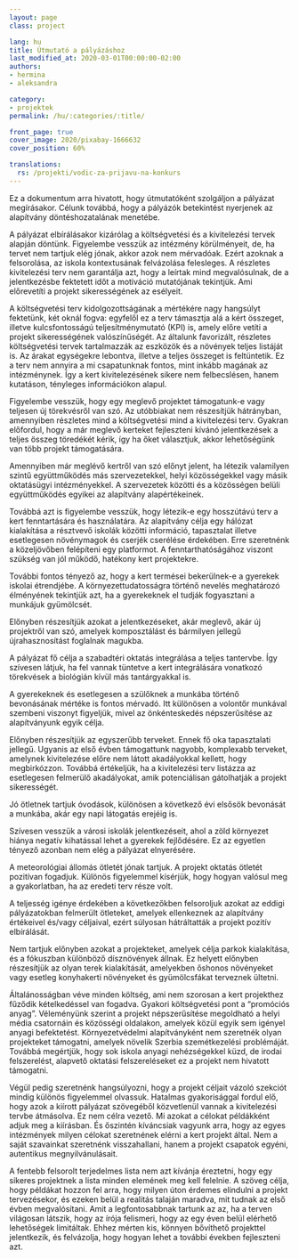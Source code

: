 ```yaml
---
layout: page
class: project

lang: hu
title: Útmutató a pályázáshoz
last_modified_at: 2020-03-01T00:00:00-02:00
authors:
- hermina
- aleksandra

category:
- projektek
permalink: /hu/:categories/:title/

front_page: true
cover_image: 2020/pixabay-1666632
cover_position: 60%

translations:
  rs: /projekti/vodic-za-prijavu-na-konkurs
---
```

Ez a dokumentum arra hivatott, hogy útmutatóként szolgáljon a pályázat
megírásakor. Célunk továbbá, hogy a pályázók betekintést nyerjenek az
alapítvány döntéshozatalának menetébe.

A pályázat elbírálásakor kizárólag a költségvetési és a kivitelezési tervek
alapján döntünk. Figyelembe vesszük az intézmény körülményeit, de, ha tervet
nem tartjuk elég jónak, akkor azok nem mérvadóak. Ezért azoknak a felsorolása,
az iskola kontextusának felvázolása felesleges. A részletes kivitelezési terv
nem garantálja azt, hogy a leírtak mind megvalósulnak, de a jelentkezésbe
fektetett időt a motiváció mutatójának tekintjük. Ami előrevetíti a projekt
sikerességének az esélyeit.

A költségvetési terv kidolgozottságának a mértékére nagy hangsúlyt fektetünk,
két oknál fogva: egyfelől ez a terv támasztja alá a kért összeget, illetve
kulcsfontosságú teljesítménymutató (KPI) is, amely előre vetíti a projekt
sikerességének valószínűségét. Az általunk favorizált, részletes költségvetési
tervek tartalmazzák az eszközök és a növények teljes listáját is. Az árakat
egységekre lebontva, illetve a teljes összeget is feltüntetik. Ez a terv nem
annyira a mi csapatunknak fontos, mint inkább magának az intézménynek. Így a
kert kivitelezésének sikere nem felbecslésen, hanem kutatáson, tényleges
információkon alapul.

Figyelembe vesszük, hogy egy meglevő projektet támogatunk-e vagy teljesen új
törekvésről van szó. Az utóbbiakat nem részesítjük hátrányban, amennyiben
részletes mind a költségvetési mind a kivitelezési terv. Gyakran előfordul,
hogy a már meglevő kerteket fejleszteni kívánó jelentkezések a teljes összeg
töredékét kérik, így ha őket választjuk, akkor lehetőségünk van több projekt
támogatására.

Amennyiben már meglévő kertről van szó előnyt jelent, ha létezik valamilyen
szintű együttműködés más szervezetekkel, helyi közösségekkel vagy másik
oktatásügyi intézményekkel. A szervezetek közötti és a közösségen belüli
együttműködés egyikei az alapítvány alapértékeinek.

Továbbá azt is figyelembe vesszük, hogy létezik-e egy hosszútávú terv a kert
fenntartására és használatára. Az alapítvány célja egy hálózat kialakítása a
résztvevő iskolák közötti információ, tapasztalat illetve esetlegesen
növénymagok és cserjék cserélése érdekében. Erre szeretnénk a közeljövőben
felépíteni egy platformot. A fenntarthatóságához viszont szükség van jól
működő, hatékony kert projektekre.

További fontos tényező az, hogy a kert termései bekerülnek-e a gyerekek iskolai
étrendjébe. A környezettudatosságra történő nevelés meghatározó élményének
tekintjük azt, ha a gyerekeknek el tudják fogyasztani a munkájuk gyümölcsét.

Előnyben részesítjük azokat a jelentkezéseket, akár meglevő, akár új projektről
van szó, amelyek komposztálást és bármilyen jellegű újrahasznosítást foglalnak
magukba.

A pályázat fő célja a szabadtéri oktatás integrálása a teljes tantervbe. Így
szívesen látjuk, ha fel vannak tüntetve a kert integrálására vonatkozó
törekvések a biológián kívül más tantárgyakkal is.

A gyerekeknek és esetlegesen a szülőknek a munkába történő bevonásának mértéke
is fontos mérvadó. Itt különösen a volontőr munkával szembeni viszonyt
figyeljük, mivel az önkénteskedés népszerűsítése az alapítványunk egyik célja.

Előnyben részesítjük az egyszerűbb terveket. Ennek fő oka tapasztalati jellegű.
Ugyanis az első évben támogattunk nagyobb, komplexabb terveket, amelynek
kivitelezése előre nem látott akadályokkal kellett, hogy megbirkózzon. Továbbá
értékeljük, ha a kivitelezési terv listázza az esetlegesen felmerülő
akadályokat, amik potenciálisan gátolhatják a projekt sikerességét.

Jó ötletnek tartjuk óvodások, különösen a következő évi elsősök bevonását a
munkába, akár egy napi látogatás erejéig is.

Szívesen vesszük a városi iskolák jelentkezéseit, ahol a zöld környezet hiánya
negatív kihatással lehet a gyerekek fejlődésére. Ez az egyetlen tényező azonban
nem elég a pályázat elnyerésére.

A meteorológiai állomás ötletét jónak tartjuk. A projekt oktatás ötletét
pozitívan fogadjuk. Különös figyelemmel kísérjük, hogy hogyan valósul meg a
gyakorlatban, ha az eredeti terv része volt.

A teljesség igénye érdekében a következőkben felsoroljuk azokat az eddigi
pályázatokban felmerült ötleteket, amelyek ellenkeznek az alapítvány értékeivel
és/vagy céljaival, ezért súlyosan hátráltatták a projekt pozitív elbírálását.

Nem tartjuk előnyben azokat a projekteket, amelyek célja parkok kialakítása, és
a fókuszban különböző dísznövények állnak. Ez helyett előnyben részesítjük az
olyan terek kialakítását, amelyekben őshonos növényeket vagy esetleg
konyhakerti növényeket és gyümölcsfákat terveznek ültetni.

Általánosságban véve minden költség, ami nem szorosan a kert projekthez fűződik
kételkedéssel van fogadva. Gyakori költségvetési pont a “promóciós anyag”.
Véleményünk szerint a projekt népszerűsítése megoldható a helyi média
csatornáin és közösségi oldalakon, amelyek közül egyik sem igényel anyagi
befektetést. Környezetvédelmi alapítványként nem szeretnék olyan projekteket
támogatni, amelyek növelik Szerbia szemétkezelési problémáját. Továbbá
megértjük, hogy sok iskola anyagi nehézségekkel küzd, de irodai felszerelést,
alapvető oktatási felszereléseket ez a projekt nem hivatott támogatni.

Végül pedig szeretnénk hangsúlyozni, hogy a projekt céljait vázoló szekciót
mindig különös figyelemmel olvassuk. Hatalmas gyakorisággal fordul elő, hogy
azok a kiírott pályázat szövegéből közvetlenül vannak a kivitelezési tervbe
átmásolva. Ez nem célra vezető. Mi azokat a célokat példákként adjuk meg a
kiírásban. És őszintén kíváncsiak vagyunk arra, hogy az egyes intézmények
milyen célokat szeretnének elérni a kert projekt által. Nem a saját szavainkat
szeretnénk visszahallani, hanem a projekt csapatok egyéni, autentikus
megnyilvánulásait.

A fentebb felsorolt terjedelmes lista nem azt kívánja éreztetni, hogy egy
sikeres projektnek a lista minden elemének meg kell felelnie. A szöveg célja,
hogy példákat hozzon fel arra, hogy milyen úton érdemes elindulni a projekt
tervezésekor, és ezeken belül a realitás talaján maradva, mit tudnak az első
évben megvalósítani. Amit a legfontosabbnak tartunk az az, ha a terven
világosan látszik, hogy az írója felismeri, hogy az egy éven belül elérhető
lehetőségek limitáltak. Ehhez mérten kis, könnyen bővíthető projekttel
jelentkezik, és felvázolja, hogy hogyan lehet a további években fejleszteni
azt.
